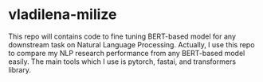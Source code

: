 # vladilena-milize
This repo will contains code to fine tuning BERT-based model for any downstream task on Natural Language Processing. Actually, I use this repo to compare my NLP research performance from any BERT-based model easily. The main tools which I use is pytorch, fastai, and transformers library.
